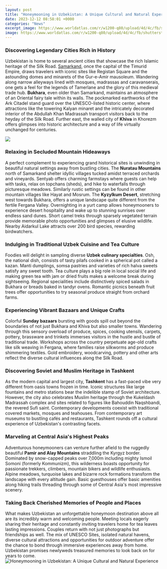 ```yaml
---
layout: post
title: "Honeymooning in Uzbekistan: A Unique Cultural and Natural Experience"
date: 2023-12-12 08:58:01 +0000
categories: "News"
excerpt_image: https://www.worldatlas.com/r/w1200-q80/upload/4d/4c/fb/shutterstock-1173011803.jpg
image: https://www.worldatlas.com/r/w1200-q80/upload/4d/4c/fb/shutterstock-1173011803.jpg
---
```


### Discovering Legendary Cities Rich in History
Uzbekistan is home to several ancient cities that showcase the rich Islamic heritage of the Silk Road. [Samarkand](https://thetopnews.github.io/the-spiritual-benefits-of-mindfulness-meditation/), once the capital of the Timurid Empire, draws travelers with iconic sites like Registan Square and the astounding domes and minarets of the Gur-e-Amir mausoleum. Wandering along narrow alleyways lined with mosques, madrassas and caravanserais, one gets a feel for the legends of Tamerlane and the glory of this medieval trade hub. 
**Bukhara**, even older than Samarkand, maintains an atmosphere of an Oriental fairy tale within its walls. The pockmarked earthworks of the Ark Citadel stand guard over the UNESCO-listed historic center, where attractions like the towering Kalyan minaret and the intricately decorated interior of the Abdullah Khan Madrassah transport visitors back to the heyday of the Silk Road. Further east, the walled city of **Khiva** in Khorezm offers glimpses into historic architecture and a way of life virtually unchanged for centuries.

![](https://i.pinimg.com/originals/e9/8e/e8/e98ee8c377e68f204a7d75981f9f9556.jpg)
### Relaxing in Secluded Mountain Hideaways 
A perfect complement to experiencing grand historical sites is unwinding in beautiful natural settings away from bustling cities. The **Nuratau Mountains** north of Samarkand shelter idyllic villages tucked amidst terraced orchards and vineyards. Sentyab offers charming farmstays where guests can help with tasks, relax on topchans (sheds), and hike to waterfalls through picturesque meadows. Similarly rustic settings can be found in other mountain villages like Hayat and Mosrum.
The **Kyzylkum Desert**, stretching west towards Bukhara, offers a unique landscape quite different from the fertile Fergana Valley. Overnighting in a yurt camp allows honeymooners to experience desert hospitality and wake up to stunning sunrises over endless sand dunes. Short camel treks through sparsely vegetated terrain provide memorable photo opportunities and glimpses of elusive wildlife. Nearby Aidarkul Lake attracts over 200 bird species, rewarding birdwatchers.
### Indulging in Traditional Uzbek Cuisine and Tea Culture
Foodies will delight in sampling diverse **Uzbek culinary specialties**. Osh, the national dish, consists of tasty pilafs cooked in a spherical pot called a kazan. Manti dumplings, somsa pastries and varieties of rich halva sweets satisfy any sweet tooth. Tea culture plays a big role in local social life and making green tea with jam or dried fruits makes a welcome break during sightseeing. Regional specialities include distinctively spiced salads in Bukhara or breads baked in tandyr ovens. Romantic picnics beneath fruit trees offer opportunities to try seasonal produce straight from orchard farms.
### Experiencing Vibrant Bazaars and Unique Crafts  
Colorful **Sunday bazaars** bursting with goods spill out beyond the boundaries of not just Bukhara and Khiva but also smaller towns. Wandering through this sensory overload of produce, spices, cooking utensils, carpets, pottery, brassware and trinkets immerses visitors in the hustle and bustle of traditional trade. Workshops across the country perpetuate age-old crafts like silk weaving in Fergana, where families raise silkworms and produce shimmering textiles. Gold embroidery, woodcarving, pottery and other arts reflect the diverse cultural influences along the Silk Road.
### Discovering Soviet and Muslim Heritage in Tashkent
As the modern capital and largest city, **Tashkent** has a fast-paced vibe very different from oasis towns frozen in time. Iconic structures like large fountains and metro stations bear the indelible stamp of Soviet architecture. However, the city also celebrates Muslim heritage through the Kukeldash Madrassah complex and sites related to figures like Bahouddin Naqshbandi, the revered Sufi saint. Contemporary developments coexist with traditional covered markets, mosques and teahouses. From contemporary art museums to bustling cafés and restaurants, Tashkent rounds off a cultural experience of Uzbekistan's contrasting facets.
### Marveling at Central Asia's Highest Peaks
Adventurous honeymooners can venture further afield to the ruggedly beautiful **Pamir and Alay Mountains** straddling the Kyrgyz border. Dominated by snow-capped peaks over 7,000m including mighty Ismoil Somoni (formerly Kommunizm), this wilderness boasts opportunity for passionate trekkers, climbers, mountain bikers and wildlife enthusiasts. Alpine meadows, turquoise lakes and bizarre rock formations transform the landscape with every altitude gain. Basic guesthouses offer basic amenities along hiking trails threading through some of Central Asia's most impressive scenery.
### Taking Back Cherished Memories of People and Places
What makes Uzbekistan an unforgettable honeymoon destination above all are its incredibly warm and welcoming people. Meeting locals eagerly sharing their heritage and constantly inviting travelers home for tea leaves lasting impressions. Couples return with not just photographs but friendships as well. The mix of UNESCO Sites, isolated natural havens, diverse cultural attractions and opportunities for outdoor adventure offer the chance to bond through immersive experiences away from home. Uzbekistan promises newlyweds treasured memories to look back on for years to come.
![Honeymooning in Uzbekistan: A Unique Cultural and Natural Experience](https://www.worldatlas.com/r/w1200-q80/upload/4d/4c/fb/shutterstock-1173011803.jpg)